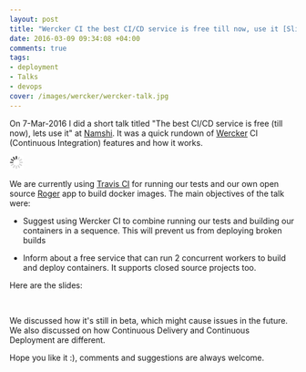 ```yaml
---
layout: post
title: "Wercker CI the best CI/CD service is free till now, use it [Slides]"
date: 2016-03-09 09:34:08 +04:00
comments: true
tags: 
- deployment
- Talks
- devops
cover: /images/wercker/wercker-talk.jpg
---
```

On 7-Mar-2016 I did a short talk titled "The best CI/CD service is free (till now), lets use it" at [Namshi](http://namshi.com). 
It was a quick rundown of [Wercker](http://wercker.com/) CI (Continuous Integration) features and how it works. 

<img class="center" src="/images/generic/loading.gif" data-echo="/images/wercker/wercker-talk.jpg" title="Wercker CI the best CI-CD service is free till now, use it" alt="Wercker CI the best CI-CD service is free till now, use it">

<!-- more -->

We are currently using [Travis CI](https://travis-ci.com/) for running our tests and our own open source
[Roger](https://github.com/namshi/roger) app to build docker images. The main objectives of the talk were:

* Suggest using Wercker CI to combine running our tests and building our containers in a sequence. This will prevent us from deploying broken builds

* Inform about a free service that can run 2 concurrent workers to build and deploy containers. It supports closed source projects too.

Here are the slides:

<center>
<script async class="speakerdeck-embed" data-id="48dcb61db6eb4a50b03bfea1320bfeb4" data-ratio="1.77777777777778" src="//speakerdeck.com/assets/embed.js"></script> 
</center>
<br/>

We discussed how it's still in beta, which might cause issues in the future. 
We also discussed on how Continuous Delivery and Continuous Deployment are different.

Hope you like it :), comments and suggestions are always welcome.
